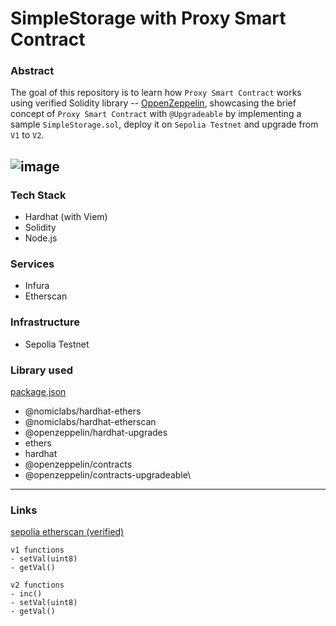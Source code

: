 # SimpleStorage with Proxy Smart Contract

### Abstract
The goal of this repository is to learn how `Proxy Smart Contract` works using verified Solidity library -- [OppenZeppelin](https://github.com/OpenZeppelin/openzeppelin-contracts-upgradeable), 
showcasing the brief concept of `Proxy Smart Contract` with `@Upgradeable` by implementing a sample `SimpleStorage.sol`, deploy
it on `Sepolia Testnet` and upgrade from `V1` to `V2`.

![image](https://github.com/user-attachments/assets/776d9b1f-3774-470d-8f00-d878ea7197fa)
---
### Tech Stack
- Hardhat (with Viem)
- Solidity
- Node.js

### Services
- Infura
- Etherscan 

### Infrastructure
- Sepolia Testnet 

### Library used
[package.json](./package.json)
- @nomiclabs/hardhat-ethers
- @nomiclabs/hardhat-etherscan
- @openzeppelin/hardhat-upgrades
- ethers
- hardhat
- @openzeppelin/contracts
- @openzeppelin/contracts-upgradeable\

---
### Links
[sepolia etherscan (verified)](https://sepolia.etherscan.io/address/0x0C72bf6769F4B95AC5073895cf3eb49F60C92A50)
```text 
v1 functions
- setVal(uint8)
- getVal()

v2 functions
- inc()
- setVal(uint8)
- getVal()
```

